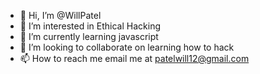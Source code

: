 - 👋 Hi, I’m @WillPatel
- 👀 I’m interested in Ethical Hacking
- 🌱 I’m currently learning javascript
- 💞️ I’m looking to collaborate on learning how to hack
- 📫 How to reach me email me at patelwill12@gmail.com

<!---
WillPatel/WillPatel is a ✨ special ✨ repository because its `README.md` (this file) appears on your GitHub profile.
You can click the Preview link to take a look at your changes.
--->
